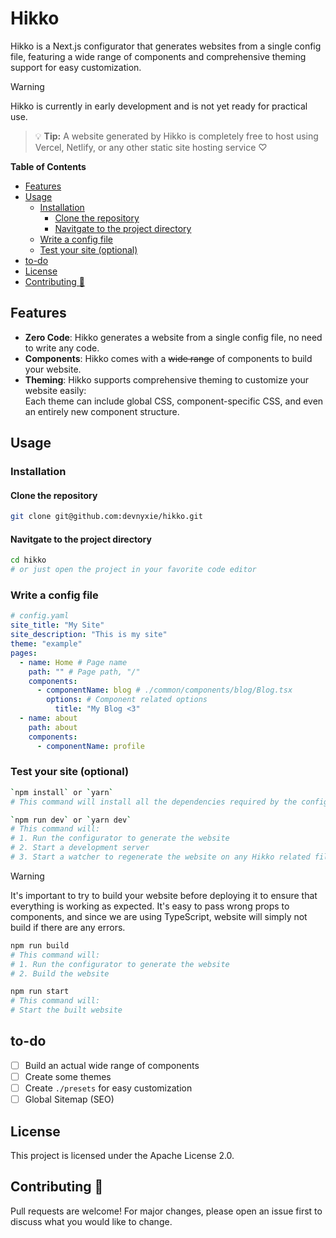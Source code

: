# Hikko

Hikko is a Next.js configurator that generates websites from a single config file, featuring a wide range of components and comprehensive theming support for easy customization.

> [!WARNING]
> Hikko is currently in early development and is not yet ready for practical use.

> 💡 **Tip:** A website generated by Hikko is completely free to host using Vercel, Netlify, or any other static site hosting service ♡

<!-- START doctoc generated TOC please keep comment here to allow auto update -->
<!-- DON'T EDIT THIS SECTION, INSTEAD RE-RUN doctoc TO UPDATE -->

**Table of Contents**

- [Features](#features)
- [Usage](#usage)
  - [Installation](#installation)
    - [Clone the repository](#clone-the-repository)
    - [Navitgate to the project directory](#navitgate-to-the-project-directory)
  - [Write a config file](#write-a-config-file)
  - [Test your site (optional)](#test-your-site-optional)
- [to-do](#to-do)
- [License](#license)
- [Contributing 🌱](#contributing-)

<!-- END doctoc generated TOC please keep comment here to allow auto update -->

## Features

- **Zero Code**: Hikko generates a website from a single config file, no need to write any code.
- **Components**: Hikko comes with a ~~wide range~~ of components to build your website.
- **Theming**: Hikko supports comprehensive theming to customize your website easily:
  <br>Each theme can include global CSS, component-specific CSS, and even an entirely new component structure.

## Usage

### Installation

#### Clone the repository

```bash
git clone git@github.com:devnyxie/hikko.git
```

#### Navitgate to the project directory

```bash
cd hikko
# or just open the project in your favorite code editor
```

### Write a config file

```yaml
# config.yaml
site_title: "My Site"
site_description: "This is my site"
theme: "example"
pages:
  - name: Home # Page name
    path: "" # Page path, "/"
    components:
      - componentName: blog # ./common/components/blog/Blog.tsx
        options: # Component related options
          title: "My Blog <3"
  - name: about
    path: about
    components:
      - componentName: profile
```

### Test your site (optional)

```bash
`npm install` or `yarn`
# This command will install all the dependencies required by the configurator and the website.
```

```bash
`npm run dev` or `yarn dev`
# This command will:
# 1. Run the configurator to generate the website
# 2. Start a development server
# 3. Start a watcher to regenerate the website on any Hikko related file change.
```

> [!WARNING]
> It's important to try to build your website before deploying it to ensure that everything is working as expected. It's easy to pass wrong props to components, and since we are using TypeScript, website will simply not build if there are any errors.

```bash
npm run build
# This command will:
# 1. Run the configurator to generate the website
# 2. Build the website
```

```bash
npm run start
# This command will:
# Start the built website
```

## to-do

- [ ] Build an actual wide range of components
- [ ] Create some themes
- [ ] Create `./presets` for easy customization
- [ ] Global Sitemap (SEO)

## License

This project is licensed under the Apache License 2.0.

## Contributing 🌱

Pull requests are welcome! For major changes, please open an issue first to discuss what you would like to change.
